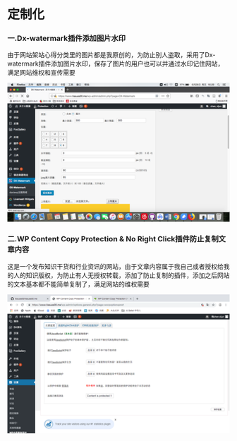 # 定制化
### 一.Dx-watermark插件添加图片水印
由于网站架站心得分类里的图片都是我原创的，为防止别人盗取，采用了Dx-watermark插件添加图片水印，保存了图片的用户也可以并通过水印记住网站，满足网站维权和宣传需要

![image](https://github.com/tissues00/tissues00.me/blob/master/images/%E9%98%B2%E7%9B%97%E7%89%88%E5%8A%A0%E6%B0%B4%E5%8D%B0.png)

### 二.WP Content Copy Protection & No Right Click插件防止复制文章内容
这是一个发布知识干货和行业资讯的网站，由于文章内容属于我自己或者授权给我的人的知识版权，为防止有人无授权转载，添加了防止复制的插件，添加之后网站的文本基本都不能简单复制了，满足网站的维权需要

![image](https://github.com/tissues00/tissues00.me/blob/master/images/%E9%98%B2%E7%9B%97%E7%89%88%E6%8F%92%E4%BB%B6%E9%98%B2%E5%A4%8D%E5%88%B6.png)